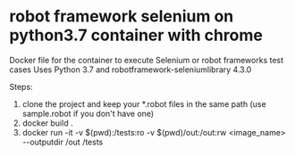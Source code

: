 # robot framework selenium on python3.7 container with chrome
Docker file for the container to execute Selenium or robot frameworks test cases
Uses Python 3.7 and robotframework-seleniumlibrary 4.3.0

Steps:
1. clone the project and keep your *.robot files in the same path (use sample.robot if you don't have one)
2. docker build .
3. docker run -it -v $(pwd):/tests:ro -v $(pwd)/out:/out:rw  <image_name> --outputdir /out /tests

